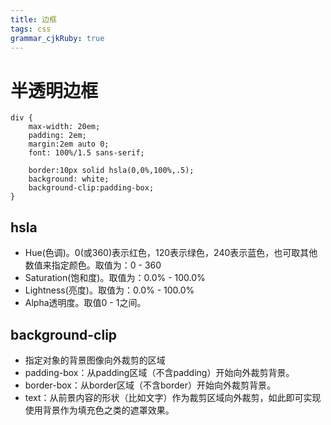 ```yaml
---
title: 边框
tags: css
grammar_cjkRuby: true
---
```


# 半透明边框
```css?linenums
div {
    max-width: 20em;
    padding: 2em;
    margin:2em auto 0;
    font: 100%/1.5 sans-serif;
	
    border:10px solid hsla(0,0%,100%,.5);
    background: white;
    background-clip:padding-box;
}
```
## hsla
* Hue(色调)。0(或360)表示红色，120表示绿色，240表示蓝色，也可取其他数值来指定颜色。取值为：0 - 360
* Saturation(饱和度)。取值为：0.0% - 100.0%
* Lightness(亮度)。取值为：0.0% - 100.0%
* Alpha透明度。取值0 - 1之间。
## background-clip
* 指定对象的背景图像向外裁剪的区域
* padding-box：从padding区域（不含padding）开始向外裁剪背景。
* border-box：从border区域（不含border）开始向外裁剪背景。
* text：从前景内容的形状（比如文字）作为裁剪区域向外裁剪，如此即可实现使用背景作为填充色之类的遮罩效果。
